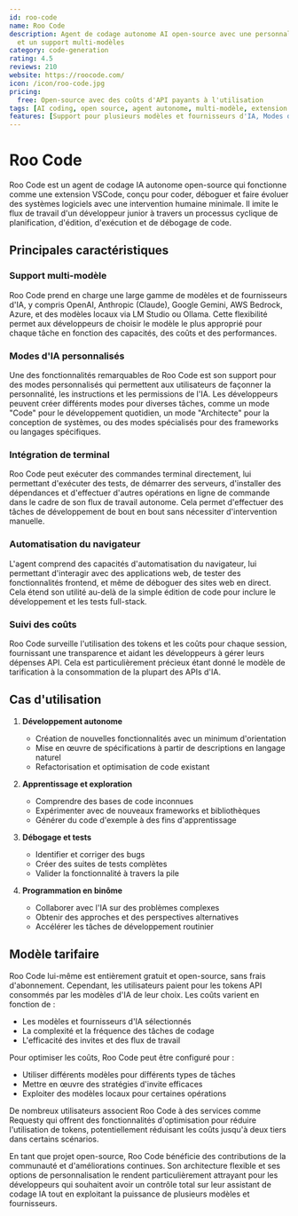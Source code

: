 ```yaml
---
id: roo-code
name: Roo Code
description: Agent de codage autonome AI open-source avec une personnalisation étendue
  et un support multi-modèles
category: code-generation
rating: 4.5
reviews: 210
website: https://roocode.com/
icon: /icon/roo-code.jpg
pricing:
  free: Open-source avec des coûts d'API payants à l'utilisation
tags: [AI coding, open source, agent autonome, multi-modèle, extension VSCode]
features: [Support pour plusieurs modèles et fournisseurs d'IA, Modes d'IA personnalisées avec différentes personnalités, Exécution de commandes terminales, Capacités d'automatisation du navigateur, Suivi de l'utilisation des jetons et des coûts]
---
```

# Roo Code

Roo Code est un agent de codage IA autonome open-source qui fonctionne comme une extension VSCode, conçu pour coder, déboguer et faire évoluer des systèmes logiciels avec une intervention humaine minimale. Il imite le flux de travail d'un développeur junior à travers un processus cyclique de planification, d'édition, d'exécution et de débogage de code.

## Principales caractéristiques

### Support multi-modèle
Roo Code prend en charge une large gamme de modèles et de fournisseurs d'IA, y compris OpenAI, Anthropic (Claude), Google Gemini, AWS Bedrock, Azure, et des modèles locaux via LM Studio ou Ollama. Cette flexibilité permet aux développeurs de choisir le modèle le plus approprié pour chaque tâche en fonction des capacités, des coûts et des performances.

### Modes d'IA personnalisés
Une des fonctionnalités remarquables de Roo Code est son support pour des modes personnalisés qui permettent aux utilisateurs de façonner la personnalité, les instructions et les permissions de l'IA. Les développeurs peuvent créer différents modes pour diverses tâches, comme un mode "Code" pour le développement quotidien, un mode "Architecte" pour la conception de systèmes, ou des modes spécialisés pour des frameworks ou langages spécifiques.

### Intégration de terminal
Roo Code peut exécuter des commandes terminal directement, lui permettant d'exécuter des tests, de démarrer des serveurs, d'installer des dépendances et d'effectuer d'autres opérations en ligne de commande dans le cadre de son flux de travail autonome. Cela permet d'effectuer des tâches de développement de bout en bout sans nécessiter d'intervention manuelle.

### Automatisation du navigateur
L'agent comprend des capacités d'automatisation du navigateur, lui permettant d'interagir avec des applications web, de tester des fonctionnalités frontend, et même de déboguer des sites web en direct. Cela étend son utilité au-delà de la simple édition de code pour inclure le développement et les tests full-stack.

### Suivi des coûts
Roo Code surveille l'utilisation des tokens et les coûts pour chaque session, fournissant une transparence et aidant les développeurs à gérer leurs dépenses API. Cela est particulièrement précieux étant donné le modèle de tarification à la consommation de la plupart des APIs d'IA.

## Cas d'utilisation

1. **Développement autonome**
   - Création de nouvelles fonctionnalités avec un minimum d'orientation
   - Mise en œuvre de spécifications à partir de descriptions en langage naturel
   - Refactorisation et optimisation de code existant

2. **Apprentissage et exploration**
   - Comprendre des bases de code inconnues
   - Expérimenter avec de nouveaux frameworks et bibliothèques
   - Générer du code d'exemple à des fins d'apprentissage

3. **Débogage et tests**
   - Identifier et corriger des bugs
   - Créer des suites de tests complètes
   - Valider la fonctionnalité à travers la pile

4. **Programmation en binôme**
   - Collaborer avec l'IA sur des problèmes complexes
   - Obtenir des approches et des perspectives alternatives
   - Accélérer les tâches de développement routinier

## Modèle tarifaire

Roo Code lui-même est entièrement gratuit et open-source, sans frais d'abonnement. Cependant, les utilisateurs paient pour les tokens API consommés par les modèles d'IA de leur choix. Les coûts varient en fonction de :

- Les modèles et fournisseurs d'IA sélectionnés
- La complexité et la fréquence des tâches de codage
- L'efficacité des invites et des flux de travail

Pour optimiser les coûts, Roo Code peut être configuré pour :
- Utiliser différents modèles pour différents types de tâches
- Mettre en œuvre des stratégies d'invite efficaces
- Exploiter des modèles locaux pour certaines opérations

De nombreux utilisateurs associent Roo Code à des services comme Requesty qui offrent des fonctionnalités d'optimisation pour réduire l'utilisation de tokens, potentiellement réduisant les coûts jusqu'à deux tiers dans certains scénarios.

En tant que projet open-source, Roo Code bénéficie des contributions de la communauté et d'améliorations continues. Son architecture flexible et ses options de personnalisation le rendent particulièrement attrayant pour les développeurs qui souhaitent avoir un contrôle total sur leur assistant de codage IA tout en exploitant la puissance de plusieurs modèles et fournisseurs.